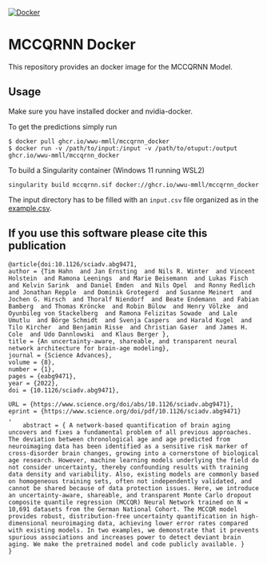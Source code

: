 [![Docker](https://github.com/wwu-mmll/mccqrnn_docker/actions/workflows/docker-publish.yml/badge.svg)](https://github.com/wwu-mmll/mccqrnn_docker/actions/workflows/docker-publish.yml)

# MCCQRNN Docker
This repository provides an docker image for the MCCQRNN Model.

## Usage
Make sure you have installed docker and nvidia-docker.

To get the predictions simply run
```
$ docker pull ghcr.io/wwu-mmll/mccqrnn_docker
$ docker run -v /path/to/input:/input -v /path/to/otuput:/output ghcr.io/wwu-mmll/mccqrnn_docker
```
To build a Singularity container (Windows 11 running WSL2)
```
singularity build mccqrnn.sif docker://ghcr.io/wwu-mmll/mccqrnn_docker
```

The input directory has to be filled with an `input.csv` file organized as in the [example.csv](example.csv).

## If you use this software please cite this publication

```
@article{doi:10.1126/sciadv.abg9471,
author = {Tim Hahn  and Jan Ernsting  and Nils R. Winter  and Vincent Holstein  and Ramona Leenings  and Marie Beisemann  and Lukas Fisch  and Kelvin Sarink  and Daniel Emden  and Nils Opel  and Ronny Redlich  and Jonathan Repple  and Dominik Grotegerd  and Susanne Meinert  and Jochen G. Hirsch  and Thoralf Niendorf  and Beate Endemann  and Fabian Bamberg  and Thomas Kröncke  and Robin Bülow  and Henry Völzke  and Oyunbileg von Stackelberg  and Ramona Felizitas Sowade  and Lale Umutlu  and Börge Schmidt  and Svenja Caspers  and Harald Kugel  and Tilo Kircher  and Benjamin Risse  and Christian Gaser  and James H. Cole  and Udo Dannlowski  and Klaus Berger },
title = {An uncertainty-aware, shareable, and transparent neural network architecture for brain-age modeling},
journal = {Science Advances},
volume = {8},
number = {1},
pages = {eabg9471},
year = {2022},
doi = {10.1126/sciadv.abg9471},

URL = {https://www.science.org/doi/abs/10.1126/sciadv.abg9471},
eprint = {https://www.science.org/doi/pdf/10.1126/sciadv.abg9471}
,
    abstract = { A network-based quantification of brain aging uncovers and fixes a fundamental problem of all previous approaches. The deviation between chronological age and age predicted from neuroimaging data has been identified as a sensitive risk marker of cross-disorder brain changes, growing into a cornerstone of biological age research. However, machine learning models underlying the field do not consider uncertainty, thereby confounding results with training data density and variability. Also, existing models are commonly based on homogeneous training sets, often not independently validated, and cannot be shared because of data protection issues. Here, we introduce an uncertainty-aware, shareable, and transparent Monte Carlo dropout composite quantile regression (MCCQR) Neural Network trained on N = 10,691 datasets from the German National Cohort. The MCCQR model provides robust, distribution-free uncertainty quantification in high-dimensional neuroimaging data, achieving lower error rates compared with existing models. In two examples, we demonstrate that it prevents spurious associations and increases power to detect deviant brain aging. We make the pretrained model and code publicly available. }
}
```

